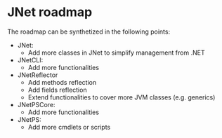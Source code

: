 # JNet roadmap

The roadmap can be synthetized in the following points:

* JNet:
    * Add more classes in JNet to simplify management from .NET
* JNetCLI:
    * Add more functionalities
* JNetReflector
    * Add methods reflection
    * Add fields reflection
    * Extend functionalities to cover more JVM classes (e.g. generics)
* JNetPSCore:
	* Add more functionalities
* JNetPS:
	* Add more cmdlets or scripts
	